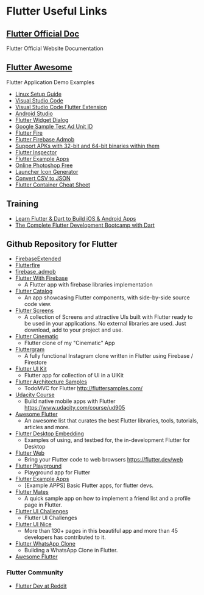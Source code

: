 # Flutter Useful Links


## [Flutter Official Doc](https://flutter.dev/docs)
Flutter Official Website Documentation

## [Flutter Awesome](https://flutterawesome.com/)
Flutter Application Demo Examples

* [Linux Setup Guide](https://flutter.io/setup-linux)
* [Visual Studio Code](https://code.visualstudio.com/)
* [Visual Studio Code Flutter Extension](https://marketplace.visualstudio.com/items?itemName=Dart-Code.flutter)
* [Android Studio](https://developer.android.com/studio/)
* [Flutter Widget Dialog](https://flutter.io/docs/development/ui/widgets)
* [Google Sample Test Ad Unit ID](https://developers.google.com/admob/android/test-ads?hl=ko)
* [Flutter Fire](https://github.com/flutter/plugins/blob/master/FlutterFire.md)
* [Flutter Firebase Admob](https://pub.dev/packages/firebase_admob#-installing-tab-)
* [Support APKs with 32-bit and 64-bit binaries within them](https://github.com/flutter/flutter/issues/18494)
* [Flutter Inspector](https://flutter.dev/docs/development/tools/inspector)
* [Flutter Example Apps](https://github.com/iampawan/FlutterExampleApps)
* [Online Photoshop Free](https://www.freephototool.com/)
* [Launcher Icon Generator](https://jgilfelt.github.io/AndroidAssetStudio/icons-launcher.html)
* [Convert CSV to JSON](http://www.convertcsv.com/csv-to-json.htm)
* [Flutter Container Cheat Sheet](https://medium.com/jlouage/container-de5b0d3ad184)

## Training
* [Learn Flutter & Dart to Build iOS & Android Apps](https://www.udemy.com/course/learn-flutter-dart-to-build-ios-android-apps/)
* [The Complete Flutter Development Bootcamp with Dart](https://www.udemy.com/flutter-bootcamp-with-dart/)

## Github Repository for Flutter
* [FirebaseExtended](https://github.com/FirebaseExtended)
* [Flutterfire](https://github.com/FirebaseExtended/flutterfire)
* [firebase_admob](https://github.com/FirebaseExtended/flutterfire/tree/master/packages/firebase_admob)
* [Flutter With Firebase](https://github.com/iampawan/FlutterWithFirebase)
    * A Flutter app with firebase libraries implementation
* [Flutter Catalog](https://github.com/X-Wei/flutter_catalog)
    * An app showcasing Flutter components, with side-by-side source code view.
* [Flutter Screens](https://github.com/samarthagarwal/FlutterScreens)
    * A collection of Screens and attractive UIs built with Flutter ready to be used in your applications. No external libraries are used. Just download, add to your project and use.
* [Flutter Cinematic](https://github.com/aaronoe/FlutterCinematic)
    * Flutter clone of my "Cinematic" App
* [Fluttergram](https://github.com/mdanics/fluttergram)
    * A fully functional Instagram clone written in Flutter using Firebase / Firestore
* [Flutter UI Kit](https://github.com/iampawan/Flutter-UI-Kit)
    * Flutter app for collection of UI in a UIKit
* [Flutter Architecture Samples](https://github.com/brianegan/flutter_architecture_samples)
    * TodoMVC for Flutter http://fluttersamples.com/
* [Udacity Course](https://github.com/flutter/udacity-course)
    * Build native mobile apps with Flutter https://www.udacity.com/course/ud905
* [Awesome Flutter](https://github.com/Solido/awesome-flutter)
    * An awesome list that curates the best Flutter libraries, tools, tutorials, articles and more.
* [Flutter Desktop Embedding](https://github.com/google/flutter-desktop-embedding)
    * Examples of using, and testbed for, the in-development Flutter for Desktop
* [Flutter Web](https://github.com/flutter/flutter_web)
    * Bring your Flutter code to web browsers https://flutter.dev/web
* [Flutter Playground](https://github.com/ibhavikmakwana/FlutterPlayground)
    * Playground app for Flutter
* [Flutter Example Apps](https://github.com/iampawan/FlutterExampleApps)
    * [Example APPS] Basic Flutter apps, for flutter devs.
* [Flutter Mates](https://github.com/CodemateLtd/FlutterMates)
    * A quick sample app on how to implement a friend list and a profile page in Flutter.
* [Flutter UI Challenges](https://github.com/tomialagbe/flutter_ui_challenges)
    * Flutter UI Challenges
* [Flutter UI Nice](https://github.com/nb312/flutter-ui-nice)
    * More than 130+ pages in this beautiful app and more than 45 developers has contributed to it.
* [Flutter WhatsApp Clone](https://github.com/iampawan/FlutterWhatsAppClone)
    * Building a WhatsApp Clone in Flutter.
* [Awesome Flutter](https://github.com/Solido/awesome-flutter)


### Flutter Community
* [Flutter Dev at Reddit](https://www.reddit.com/r/FlutterDev/)
